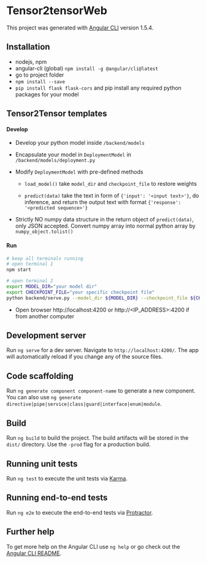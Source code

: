 # Tensor2tensorWeb

This project was generated with [Angular CLI](https://github.com/angular/angular-cli) version 1.5.4.

## Installation
+ nodejs, npm
+ angular-cli (global) ``npm install -g @angular/cli@latest``
+ go to project folder
+ ``npm install --save``
+ ``pip install flask flask-cors`` and pip install any required python packages for your model

## Tensor2Tensor templates
#### Develop
+ Develop your python model inside ``/backend/models``
+ Encapsulate your model in ``DeploymentModel`` in ``/backend/models/deployment.py``
+ Modify ``DeploymentModel`` with pre-defined methods

  + ``load_model()`` take ``model_dir`` and ``checkpoint_file`` to restore weights

  + ``predict(data)`` take the text in form of ``{'input': '<input text>'}``, do inference, and return the output text with format ``{'response': '<predicted sequence>'}``

+ Strictly NO numpy data structure in the return object of ``predict(data)``, only JSON accepted. 
Convert numpy array into normal python array by ``numpy_object.tolist()``

#### Run
```bash
# keep all terminals running
# open terminal 1
npm start

# open terminal 2
export MODEL_DIR="your model dir"
export CHECKPOINT_FILE="your specific checkpoint file"
python backend/serve.py --model_dir ${MODEL_DIR} --checkpoint_file ${CHECKPOINT_FILE}

```
+ Open browser http://localhost:4200 or http://<IP_ADDRESS>:4200 if from another computer


## Development server

Run `ng serve` for a dev server. Navigate to `http://localhost:4200/`. The app will automatically reload if you change any of the source files.

## Code scaffolding

Run `ng generate component component-name` to generate a new component. You can also use `ng generate directive|pipe|service|class|guard|interface|enum|module`.

## Build

Run `ng build` to build the project. The build artifacts will be stored in the `dist/` directory. Use the `-prod` flag for a production build.

## Running unit tests

Run `ng test` to execute the unit tests via [Karma](https://karma-runner.github.io).

## Running end-to-end tests

Run `ng e2e` to execute the end-to-end tests via [Protractor](http://www.protractortest.org/).


## Further help
To get more help on the Angular CLI use `ng help` or go check out the [Angular CLI README](https://github.com/angular/angular-cli/blob/master/README.md).

